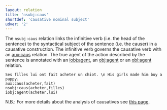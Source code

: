 ```yaml
---
layout: relation
title: 'nsubj:caus'
shortdef: 'causative nominal subject'
udver: '2'
---
```


The `nsubj:caus` relation links the infinitive verb (i.e. the head of the sentence) to the syntactical subject of the sentence (i.e. the causer) in a causative construction.
The infinitive verb governs the causative verb with an [aux:caus]() relation.
The true agent of the action described by the sentence is annotated with an [iobj:agent](), an [obj:agent]() or an [obl:agent]() relation.

~~~ sdparse
Ses filles lui ont fait acheter un chiot. \n His girls made him buy a puppy.
aux:caus(acheter,fait)
nsubj:caus(acheter,filles)
iobj:agent(acheter,lui)
~~~

N.B.: For more details about the analysis of causatives see [this page](http://universaldependencies.org/fr/specific-syntax.html#causative).
<!-- Interlanguage links updated Čt lis 12 09:43:32 CET 2020 -->
